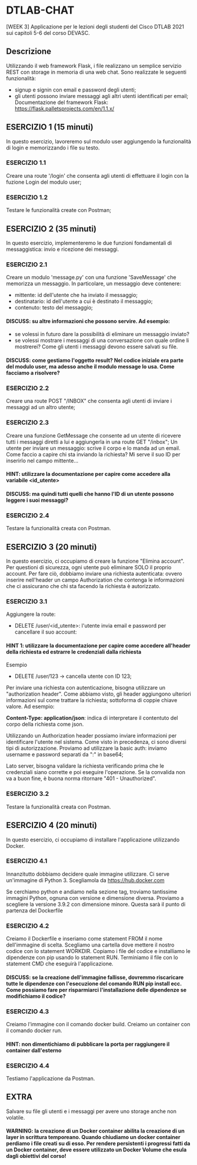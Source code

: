 # DTLAB-CHAT
[WEEK 3] Applicazione per le lezioni degli studenti del Cisco DTLAB 2021 sui capitoli 5-6 del corso DEVASC.

## Descrizione
Utilizzando il web framework Flask, i file realizzano un semplice servizio REST con storage in memoria
di una web chat. Sono realizzate le seguenti funzionalità:
- signup e signin con email e password degli utenti;
- gli utenti possono inviare messaggi agli altri utenti identificati per email;
Documentazione del framework Flask: https://flask.palletsprojects.com/en/1.1.x/

## ESERCIZIO 1 (15 minuti)
In questo esercizio, lavoreremo sul modulo user aggiungendo la funzionalità di login e memorizzando i file su testo.

### ESERCIZIO 1.1
Creare una route '/login' che consenta agli utenti di effettuare il login con la fuzione Login del modulo user;

### ESERCIZIO 1.2
Testare le funzionalità create con Postman;

## ESERCIZIO 2 (35 minuti)
In questo esercizio, implementeremo le due funzioni fondamentali di messaggistica: invio e ricezione dei messaggi.

### ESERCIZIO 2.1
Creare un modulo 'message.py' con una funzione 'SaveMessage' che memorizza un messaggio.
In particolare, un messaggio deve contenere:
- mittente: id dell'utente che ha inviato il messaggio;
- destinatario: id dell'utente a cui è destinato il messaggio;
- contenuto: testo del messaggio;

#### DISCUSS: su altre informazioni che possono servire. Ad esempio:
- se volessi in futuro dare la possibilità di eliminare un messaggio inviato?
- se volessi mostrare i messaggi di una conversazione con quale ordine li mostrerei?
Come gli utenti i messaggi devono essere salvati su file.

#### DISCUSS: come gestiamo l'oggetto result? Nel codice iniziale era parte del modulo user, ma adesso anche il modulo message lo usa. Come facciamo a risolvere?

### ESERCIZIO 2.2
Creare una route POST "/INBOX" che consenta agli utenti di inviare i messaggi ad un altro utente;

### ESERCIZIO 2.3
Creare una funzione GetMessage che consente ad un utente di ricevere tutti i messaggi diretti a lui e aggiungerla in una route GET "/inbox";
Un utente per inviare un messaggio: scrive il corpo e lo manda ad un email.
Come faccio a capire chi sta inviando la richiesta? Mi serve il suo ID per inserirlo nel campo mittente...

#### HINT: utilizzare la documentazione per capire come accedere alla variabile <id_utente>
#### DISCUSS: ma quindi tutti quelli che hanno l'ID di un utente possono leggere i suoi messaggi?

### ESERCIZIO 2.4
Testare la funzionalità creata con Postman.

## ESERCIZIO 3 (20 minuti)
In questo esercizio, ci occupiamo di creare la funzione "Elimina account". Per questioni di sicurezza, ogni utente può eliminare SOLO il proprio account. Per fare ciò, dobbiamo inviare una richiesta autenticata: ovvero inserire nell'header un campo Authorization che contenga le informazioni che ci assicurano che chi sta facendo la richiesta è autorizzato.

### ESERCIZIO 3.1
Aggiungere la route:
- DELETE /user/<id_utente>: l'utente invia email e password per cancellare il suo account:  

#### HINT 1: utilizzare la documentazione per capire come accedere all'header della richiesta ed estrarre le credenziali dalla richiesta

Esempio
- DELETE /user/123 -> cancella utente con ID 123;

Per inviare una richiesta con autenticazione, bisogna utilizzare un "authorization header". Come abbiamo visto, gli header aggiungono ulteriori informazioni sul come trattare la richiesta; sottoforma di coppie chiave valore. Ad esempio:

**Content-Type: application/json**: indica di interpretare il contentuto del corpo della richiesta come json.

Utilizzando un Authorization header possiamo inviare informazioni per identificare l'utente nel sistema. Come visto in precedenza, ci sono diversi tipi di autorizzazione. Proviamo ad utilizzare la basic auth: inviamo username e password separati da ":" in base64;

Lato server, bisogna validare la richiesta verificando prima che le credenziali siano corrette e poi eseguire l'operazione. Se la convalida non va a buon fine, è buona norma ritornare "401 - Unauthorized". 

### ESERCIZIO 3.2 
Testare la funzionalità creata con Postman.

## ESERCIZIO 4 (20 minuti)
In questo esercizio, ci occupiamo di installare l'applicazione utilizzando Docker.

### ESERCIZIO 4.1
Innanzitutto dobbiamo decidere quale immagine utilizzare. Ci serve un'immagine di Python 3. Scegliamola da https://hub.docker.com

Se cerchiamo python e andiamo nella sezione tag, troviamo tantissime immagini Python, ognuna con versione e dimensione diversa. Proviamo a scegliere la versione 3.9.2 con dimensione minore. Questa sarà il punto di partenza del Dockerfile

### ESERCIZIO 4.2
Creiamo il Dockerfile e inseriamo come statement FROM il nome dell'immagine di scelta. 
Scegliamo una cartella dove mettere il nostro codice con lo statement WORKDIR.
Copiamo i file del codice e installiamo le dipendenze con pip usando lo statement RUN.
Terminiamo il file con lo statement CMD che eseguirà l'applicazione.

#### DISCUSS: se la creazione dell'immagine fallisse, dovremmo riscaricare tutte le dipendenze con l'esecuzione del comando RUN pip install ecc. Come possiamo fare per risparmiarci l'installazione delle dipendenze se modifichiamo il codice?

### ESERCIZIO 4.3
Creiamo l'immagine con il comando docker build.
Creiamo un container con il comando docker run.

#### HINT: non dimentichiamo di pubblicare la porta per raggiungere il container dall'esterno

### ESERCIZIO 4.4 
Testiamo l'applicazione da Postman.

## EXTRA
Salvare su file gli utenti e i messaggi per avere uno storage anche non volatile.

#### WARNING: la creazione di un Docker container abilita la creazione di un layer in scrittura temporeano. Quando chiudiamo un docker container perdiamo i file creati su di esso. Per rendere persistenti i progressi fatti da un Docker container, deve essere utilizzato un Docker Volume che esula dagli obiettivi del corso!


